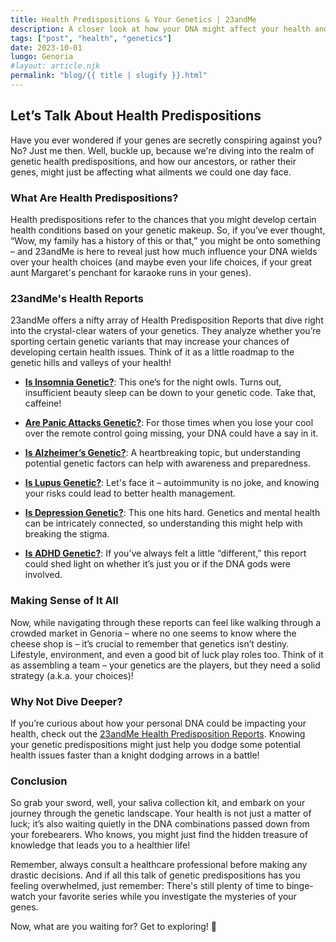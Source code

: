 ```yaml
---
title: Health Predispositions & Your Genetics | 23andMe
description: A closer look at how your DNA might affect your health and some insights from 23andMe.
tags: ["post", "health", "genetics"]
date: 2023-10-01
luogo: Genoria
#layout: article.njk
permalink: "blog/{{ title | slugify }}.html"
---
```


## Let’s Talk About Health Predispositions

Have you ever wondered if your genes are secretly conspiring against you? No? Just me then. Well, buckle up, because we're diving into the realm of genetic health predispositions, and how our ancestors, or rather their genes, might just be affecting what ailments we could one day face.

### What Are Health Predispositions?

Health predispositions refer to the chances that you might develop certain health conditions based on your genetic makeup. So, if you’ve ever thought, “Wow, my family has a history of this or that,” you might be onto something – and 23andMe is here to reveal just how much influence your DNA wields over your health choices (and maybe even your life choices, if your great aunt Margaret's penchant for karaoke runs in your genes).

### 23andMe's Health Reports

23andMe offers a nifty array of Health Predisposition Reports that dive right into the crystal-clear waters of your genetics. They analyze whether you’re sporting certain genetic variants that may increase your chances of developing certain health issues. Think of it as a little roadmap to the genetic hills and valleys of your health!

- **[Is Insomnia Genetic?](https://www.23andme.com/topics/health-predispositions/insomnia/)**: This one’s for the night owls. Turns out, insufficient beauty sleep can be down to your genetic code. Take that, caffeine!

- **[Are Panic Attacks Genetic?](https://www.23andme.com/topics/health-predispositions/panic-attacks/)**: For those times when you lose your cool over the remote control going missing, your DNA could have a say in it.

- **[Is Alzheimer’s Genetic?](https://www.23andme.com/topics/health-predispositions/late-onset-alzheimers/)**: A heartbreaking topic, but understanding potential genetic factors can help with awareness and preparedness.

- **[Is Lupus Genetic?](https://www.23andme.com/topics/health-predispositions/lupus/)**: Let's face it – autoimmunity is no joke, and knowing your risks could lead to better health management.

- **[Is Depression Genetic?](https://www.23andme.com/topics/health-predispositions/depression/)**: This one hits hard. Genetics and mental health can be intricately connected, so understanding this might help with breaking the stigma.

- **[Is ADHD Genetic?](https://www.23andme.com/topics/health-predispositions/adhd/)**: If you’ve always felt a little “different,” this report could shed light on whether it’s just you or if the DNA gods were involved.

### Making Sense of It All

Now, while navigating through these reports can feel like walking through a crowded market in Genoria – where no one seems to know where the cheese shop is – it’s crucial to remember that genetics isn’t destiny. Lifestyle, environment, and even a good bit of luck play roles too. Think of it as assembling a team – your genetics are the players, but they need a solid strategy (a.k.a. your choices)!

### Why Not Dive Deeper?

If you’re curious about how your personal DNA could be impacting your health, check out the [23andMe Health Predisposition Reports](https://www.23andme.com/topics/health-predispositions/). Knowing your genetic predispositions might just help you dodge some potential health issues faster than a knight dodging arrows in a battle!

### Conclusion

So grab your sword, well, your saliva collection kit, and embark on your journey through the genetic landscape. Your health is not just a matter of luck; it’s also waiting quietly in the DNA combinations passed down from your forebearers. Who knows, you might just find the hidden treasure of knowledge that leads you to a healthier life!

Remember, always consult a healthcare professional before making any drastic decisions. And if all this talk of genetic predispositions has you feeling overwhelmed, just remember: There's still plenty of time to binge-watch your favorite series while you investigate the mysteries of your genes.

Now, what are you waiting for? Get to exploring! 🧬